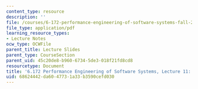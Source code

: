 ```yaml
---
content_type: resource
description: ''
file: /courses/6-172-performance-engineering-of-software-systems-fall-2018/68624442da6047731a33b3590cefd030_MIT6_172F18_lec11.pdf
file_type: application/pdf
learning_resource_types:
- Lecture Notes
ocw_type: OCWFile
parent_title: Lecture Slides
parent_type: CourseSection
parent_uid: 45c20de8-b960-6734-5de3-018f21fd8cd8
resourcetype: Document
title: '6.172 Performance Engineering of Software Systems, Lecture 11: Storage Allocation'
uid: 68624442-da60-4773-1a33-b3590cefd030
---
```

